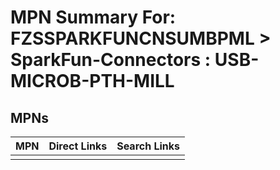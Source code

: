 



# MPN Summary For: FZSSPARKFUNCNSUMBPML > SparkFun-Connectors : USB-MICROB-PTH-MILL

## MPNs
  

|MPN|Direct Links|Search Links|
| :--- | :--- | :--- |
||||
